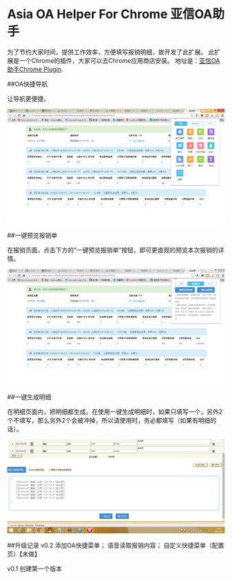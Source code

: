 Asia OA Helper For Chrome 亚信OA助手
=========

为了节约大家时间，提供工作效率，方便填写报销明细，故开发了此扩展。
此扩展是一个Chrome的插件，大家可以去Chrome应用商店安装。
地址是：[亚信OA助手Chrome Plugin](https://chrome.google.com/webstore/detail/ignahanahanaegnacbbiflgfebkbobbl).

##OA快捷导航

让导航更便捷。

![OA快捷导航](https://raw.githubusercontent.com/cssrain/assie/master/prtsc/1.png)

##一键预览报销单

在报销页面，点击下方的“一键预览报销单”按钮，即可更直观的预览本次报销的详情。

![一键预览报销单](https://raw.githubusercontent.com/cssrain/assie/master/prtsc/2.png)


##一键生成明细

在明细页面内，把明细都生成。在使用一键生成明细时，如果只填写一个，另外2个不填写，那么另外2个会被冲掉，所以请使用时，务必都填写（如果有明细的话）。

![一键预览报销单](https://raw.githubusercontent.com/cssrain/assie/master/prtsc/4.png)

##升级记录
v0.2
添加OA快捷菜单；
语音读取报销内容；
自定义快捷菜单（配置页）【未做】

v0.1
创建第一个版本

